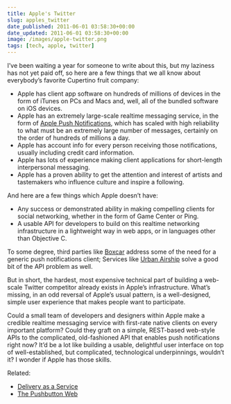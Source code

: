 ```yaml
---
title: Apple's Twitter
slug: apples_twitter
date_published: 2011-06-01 03:58:30+00:00
date_updated: 2011-06-01 03:58:30+00:00
image: /images/apple-twitter.png
tags: [tech, apple, twitter]
---
```

I’ve been waiting a year for someone to write about this, but my laziness has not yet paid off, so here are a few things that we all know about everybody’s favorite Cupertino fruit company:

- Apple has client app software on hundreds of millions of devices in the form of iTunes on PCs and Macs and, well, all of the bundled software on iOS devices.
- Apple has an extremely large-scale realtime messaging service, in the form of [Apple Push Notifications](http://en.wikipedia.org/wiki/Apple_Push_Notification_Service), which has scaled with high reliability to what must be an extremely large number of messages, certainly on the order of hundreds of millions a day.
- Apple has account info for every person receiving those notifications, usually including credit card information.
- Apple has lots of experience making client applications for short-length interpersonal messaging.
- Apple has a proven ability to get the attention and interest of artists and tastemakers who influence culture and inspire a following.

And here are a few things which Apple doesn’t have:
- Any success or demonstrated ability in making compelling clients for social networking, whether in the form of Game Center or Ping.
- A usable API for developers to build on this realtime networking infrastructure in a lightweight way in web apps, or in languages other than Objective C.

To some degree, third parties like [Boxcar](http://boxcar.io/) address some of the need for a generic push notifications client; Services like [Urban Airship](http://urbanairship.com/products/push-notifications/) solve a good bit of the API problem as well.

But in short, the hardest, most expensive technical part of building a web-scale Twitter competitor already exists in Apple’s infrastructure. What’s missing, in an odd reversal of Apple’s usual pattern, is a well-designed, simple user experience that makes people want to participate.

Could a small team of developers and designers within Apple make a credible realtime messaging service with first-rate native clients on every important platform? Could they graft on a simple, REST-based web-style APIs to the complicated, old-fashioned API that enables push notifications right now? It’d be a lot like building a usable, delightful user interface on top of well-established, but complicated, technological underpinnings, wouldn’t it? I wonder if Apple has those skills.

Related:
- [Delivery as a Service](/2010/12/delivery_as_a_service)
- [The Pushbutton Web](/2009/07/the_pushbutton_web_realtime_becomes-real)
